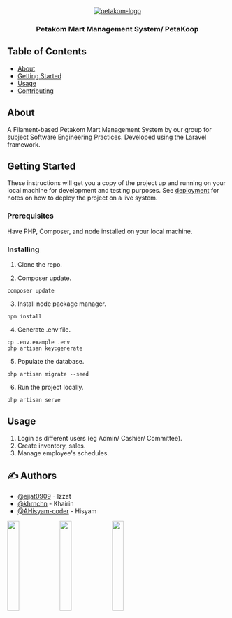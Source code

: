 

<div align="center">
    <a href="https://imgbb.com/">
        <img src="https://i.ibb.co/xS6RZfh/petakom-logo.png" alt="petakom-logo" border="0">
    </a>
    <h3 align="center">Petakom Mart Management System/ PetaKoop</h3>
</div>

## Table of Contents

- [About](#about)
- [Getting Started](#getting_started)
- [Usage](#usage)
- [Contributing](../CONTRIBUTING.md)

## About <a name = "about"></a>

A Filament-based Petakom Mart Management System by our group for subject Software Engineering Practices. Developed using the Laravel framework.

## Getting Started <a name = "getting_started"></a>

These instructions will get you a copy of the project up and running on your local machine for development and testing purposes. See [deployment](#deployment) for notes on how to deploy the project on a live system.

### Prerequisites

Have PHP, Composer, and node installed on your local machine. 

### Installing

1. Clone the repo.

2. Composer update.
```
composer update
```

3. Install node package manager.
```
npm install
```

4. Generate .env file.
```
cp .env.example .env
php artisan key:generate
```

5. Populate the database.
```
php artisan migrate --seed
```

6. Run the project locally.
```
php artisan serve
```

## Usage <a name = "usage"></a>

1. Login as different users (eg Admin/ Cashier/ Committee).
2. Create inventory, sales.
3. Manage employee's schedules.

## ✍️ Authors <a name = "authors"></a>

- [@ejjat0909](https://github.com/ejjat0909) - Izzat
- [@khrnchn](https://github.com/khrnchn) - Khairin
- [@AHisyam-coder](https://github.com/ahisyam-coder) - Hisyam

<p width="100%">
    <img width="23%" src="https://i.ibb.co/NSX1zSq/ijat.jpg"> 
    <img width="23%" src="https://i.ibb.co/cJkJgyN/kc.jpg"> 
    <img width="23%" src="https://i.ibb.co/t233xPJ/sye.jpg"> 
</p>
